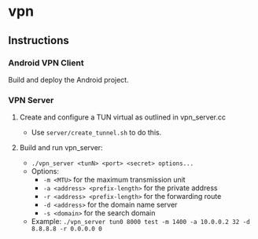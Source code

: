 # vpn

## Instructions

### Android VPN Client
Build and deploy the Android project.

### VPN Server
1. Create and configure a TUN virtual as outlined in vpn_server.cc
    * Use `server/create_tunnel.sh` to do this.
        
2. Build and run vpn_server:
    * `./vpn_server <tunN> <port> <secret> options...`
    * Options:
        + `-m <MTU>` for the maximum transmission unit
        + `-a <address> <prefix-length>` for the private address
        + `-r <address> <prefix-length>` for the forwarding route
        + `-d <address>` for the domain name server
        + `-s <domain>` for the search domain
    * Example: `./vpn_server tun0 8000 test -m 1400 -a 10.0.0.2 32 -d 8.8.8.8 -r 0.0.0.0 0`
